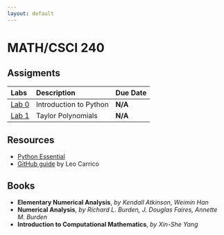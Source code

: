 ```yaml
---
layout: default
---
```


# MATH/CSCI 240

## Assigments


| Labs         | Description       | Due Date |
|:-------------|:------------------|:------|
| [Lab 0]([labs/0.pdf](https://github.com/lfc-math-cs/M240/raw/master/0/0.pdf))      | Introduction to Python | __N/A__  |
| [Lab 1]([labs/1.pdf](https://github.com/lfc-math-cs/M240/raw/master/1/1.pdf))       | Taylor Polynomials | __N/A__  |


## Resources

*   [Python Essential](https://github.com/Foundations-of-Applied-Mathematics/Labs/raw/master/docs/PythonEssentials.pdf)
*   [GitHub guide](https://lcarrico.github.io/git_lesson.html) by Leo Carrico

## Books

* **Elementary Numerical Analysis**, *by Kendall Atkinson, Weimin Han*
* **Numerical Analysis**, *by Richard L. Burden, J. Douglas Faires, Annette M. Burden*
* **Introduction to Computational Mathematics**, *by Xin-She Yang*